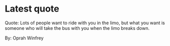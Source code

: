 # Latest quote 

Quote: Lots of people want to ride with you in the limo, but what you want is someone who will take the bus with you when the limo breaks down. 

By: Oprah Winfrey